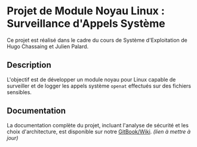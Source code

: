 # Projet de Module Noyau Linux : Surveillance d'Appels Système

Ce projet est réalisé dans le cadre du cours de Système d'Exploitation de Hugo Chassaing et Julien Palard.

## Description

L'objectif est de développer un module noyau pour Linux capable de surveiller et de logger les appels système `openat` effectués sur des fichiers sensibles.

## Documentation

La documentation complète du projet, incluant l'analyse de sécurité et les choix d'architecture, est disponible sur notre [GitBook/Wiki](https://lien-vers-votre-doc-a-inserer.com). *(lien à mettre à jour)*